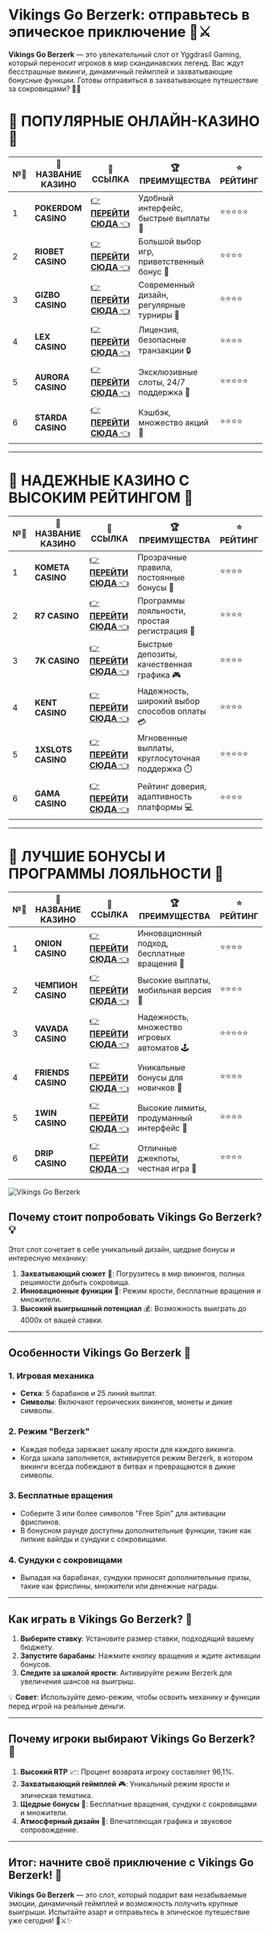 # Vikings Go Berzerk: отправьтесь в эпическое приключение 🎰⚔️

**Vikings Go Berzerk** — это увлекательный слот от Yggdrasil Gaming, который переносит игроков в мир скандинавских легенд. Вас ждут бесстрашные викинги, динамичный геймплей и захватывающие бонусные функции. Готовы отправиться в захватывающее путешествие за сокровищами? 🎲✨

# 🌟 ПОПУЛЯРНЫЕ ОНЛАЙН-КАЗИНО 🌟

| №️⃣ | 🎰 НАЗВАНИЕ КАЗИНО                       | 🔗 ССЫЛКА                                                                          | 🏆 ПРЕИМУЩЕСТВА                              | ⭐ РЕЙТИНГ |
|-----|------------------------------------------|------------------------------------------------------------------------------------|---------------------------------------------|------------|
| 1   | **POKERDOM CASINO**                      | [👉 **ПЕРЕЙТИ СЮДА** 👈](https://brandplay.link/4k77v2yx)                          | Удобный интерфейс, быстрые выплаты 🤑         | ⭐⭐⭐⭐⭐     |
| 2   | **RIOBET CASINO**                        | [👉 **ПЕРЕЙТИ СЮДА** 👈](https://brandplay.link/7xBLTPyj)                          | Большой выбор игр, приветственный бонус 🎁    | ⭐⭐⭐⭐      |
| 3   | **GIZBO CASINO**                         | [👉 **ПЕРЕЙТИ СЮДА** 👈](https://brandplay.link/bprXw4YV)                          | Современный дизайн, регулярные турниры 🏅      | ⭐⭐⭐⭐      |
| 4   | **LEX CASINO**                           | [👉 **ПЕРЕЙТИ СЮДА** 👈](https://brandplay.link/zW4hdDFV)                          | Лицензия, безопасные транзакции 🔒            | ⭐⭐⭐⭐      |
| 5   | **AURORA CASINO**                        | [👉 **ПЕРЕЙТИ СЮДА** 👈](https://10trafic-stat2.com/click/668546556bcc6313411604bd/6766/13032/subaccount) | Эксклюзивные слоты, 24/7 поддержка 🌟         | ⭐⭐⭐⭐⭐     |
| 6   | **STARDA CASINO**                        | [👉 **ПЕРЕЙТИ СЮДА** 👈](https://brandplay.link/fB7xwRFL)                          | Кэшбэк, множество акций 🎉                    | ⭐⭐⭐⭐      |

---

# 🏅 НАДЕЖНЫЕ КАЗИНО С ВЫСОКИМ РЕЙТИНГОМ 🏅

| №️⃣ | 🎰 НАЗВАНИЕ КАЗИНО                       | 🔗 ССЫЛКА                                                                          | 🏆 ПРЕИМУЩЕСТВА                              | ⭐ РЕЙТИНГ |
|-----|------------------------------------------|------------------------------------------------------------------------------------|---------------------------------------------|------------|
| 1   | **KOMETA CASINO**                        | [👉 **ПЕРЕЙТИ СЮДА** 👈](https://brandplay.link/8ZymQJV8)                          | Прозрачные правила, постоянные бонусы 🔄      | ⭐⭐⭐⭐      |
| 2   | **R7 CASINO**                            | [👉 **ПЕРЕЙТИ СЮДА** 👈](https://brandplay.link/bMd3Yjsw)                          | Программы лояльности, простая регистрация 📝   | ⭐⭐⭐⭐      |
| 3   | **7K CASINO**                            | [👉 **ПЕРЕЙТИ СЮДА** 👈](https://brandplay.link/BvQyFShp)                          | Быстрые депозиты, качественная графика 🎮      | ⭐⭐⭐⭐      |
| 4   | **KENT CASINO**                          | [👉 **ПЕРЕЙТИ СЮДА** 👈](https://brandplay.link/Fv2WP3js)                          | Надежность, широкий выбор способов оплаты 💳  | ⭐⭐⭐⭐      |
| 5   | **1XSLOTS CASINO**                       | [👉 **ПЕРЕЙТИ СЮДА** 👈](https://brandplay.link/hSB1khtr)                          | Мгновенные выплаты, круглосуточная поддержка ⏱️| ⭐⭐⭐⭐⭐     |
| 6   | **GAMA CASINO**                          | [👉 **ПЕРЕЙТИ СЮДА** 👈](https://brandplay.link/j6NMKsDz)                          | Рейтинг доверия, адаптивность платформы 💻     | ⭐⭐⭐⭐      |

---

# 🎁 ЛУЧШИЕ БОНУСЫ И ПРОГРАММЫ ЛОЯЛЬНОСТИ 🎁

| №️⃣ | 🎰 НАЗВАНИЕ КАЗИНО                       | 🔗 ССЫЛКА                                                                          | 🏆 ПРЕИМУЩЕСТВА                              | ⭐ РЕЙТИНГ |
|-----|------------------------------------------|------------------------------------------------------------------------------------|---------------------------------------------|------------|
| 1   | **ONION CASINO**                         | [👉 **ПЕРЕЙТИ СЮДА** 👈](https://brandplay.link/zBGRVpQ9)                          | Инновационный подход, бесплатные вращения 🎡  | ⭐⭐⭐⭐      |
| 2   | **ЧЕМПИОН CASINO**                       | [👉 **ПЕРЕЙТИ СЮДА** 👈](https://temon-gter.cfd/go/lRq?p80412p304504pcc44t17455)   | Высокие выплаты, мобильная версия 📱          | ⭐⭐⭐⭐      |
| 3   | **VAVADA CASINO**                        | [👉 **ПЕРЕЙТИ СЮДА** 👈](https://vavadapartner.pro/?promo=ea5c9275-6854-4505-94fc-95ab18221945-linkb2) | Надежность, множество игровых автоматов 🕹️    | ⭐⭐⭐⭐⭐     |
| 4   | **FRIENDS CASINO**                       | [👉 **ПЕРЕЙТИ СЮДА** 👈](https://gofriends.vc/linkb2)                              | Уникальные бонусы для новичков 🤝             | ⭐⭐⭐⭐      |
| 5   | **1WIN CASINO**                          | [👉 **ПЕРЕЙТИ СЮДА** 👈](https://brandplay.link/smXVpBbG)                          | Высокие лимиты, продуманный интерфейс 🎯      | ⭐⭐⭐⭐      |
| 6   | **DRIP CASINO**                          | [👉 **ПЕРЕЙТИ СЮДА** 👈](https://drp-ircp01.com/c07e6a3db)                          | Отличные джекпоты, честная игра 💎            | ⭐⭐⭐⭐      |

![Vikings Go Berzerk](https://spadok.org.ua/images/bolokhiv/bezdepozytni-poslugy-lavyna.jpg)

## Почему стоит попробовать Vikings Go Berzerk? 💡

Этот слот сочетает в себе уникальный дизайн, щедрые бонусы и интересную механику:  
1. **Захватывающий сюжет** 📖: Погрузитесь в мир викингов, полных решимости добыть сокровища.  
2. **Инновационные функции** 🌟: Режим ярости, бесплатные вращения и множители.  
3. **Высокий выигрышный потенциал** 💰: Возможность выиграть до 4000x от вашей ставки.  

---

## Особенности Vikings Go Berzerk 🎯

### 1. Игровая механика  
- **Сетка**: 5 барабанов и 25 линий выплат.  
- **Символы**: Включают героических викингов, монеты и дикие символы.  

### 2. Режим "Berzerk"  
- Каждая победа заряжает шкалу ярости для каждого викинга.  
- Когда шкала заполняется, активируется режим Berzerk, в котором викинги всегда побеждают в битвах и превращаются в дикие символы.  

### 3. Бесплатные вращения  
- Соберите 3 или более символов "Free Spin" для активации фриспинов.  
- В бонусном раунде доступны дополнительные функции, такие как липкие вайлды и сундуки с сокровищами.  

### 4. Сундуки с сокровищами  
- Выпадая на барабанах, сундуки приносят дополнительные призы, такие как фриспины, множители или денежные награды.  

---

## Как играть в Vikings Go Berzerk? 🚀

1. **Выберите ставку**: Установите размер ставки, подходящий вашему бюджету.  
2. **Запустите барабаны**: Нажмите кнопку вращения и ждите активации бонусов.  
3. **Следите за шкалой ярости**: Активируйте режим Berzerk для увеличения шансов на выигрыш.  

💡 **Совет**: Используйте демо-режим, чтобы освоить механику и функции перед игрой на реальные деньги.  

---

## Почему игроки выбирают Vikings Go Berzerk? 🌟

1. **Высокий RTP** 📈: Процент возврата игроку составляет 96,1%.  
2. **Захватывающий геймплей** 🎮: Уникальный режим ярости и эпическая тематика.  
3. **Щедрые бонусы** 🎁: Бесплатные вращения, сундуки с сокровищами и множители.  
4. **Атмосферный дизайн** 🎨: Впечатляющая графика и звуковое сопровождение.  

---

## Итог: начните своё приключение с Vikings Go Berzerk! 🎉

**Vikings Go Berzerk** — это слот, который подарит вам незабываемые эмоции, динамичный геймплей и возможность получить крупные выигрыши. Испытайте азарт и отправьтесь в эпическое путешествие уже сегодня! 🎰⚔️✨  
